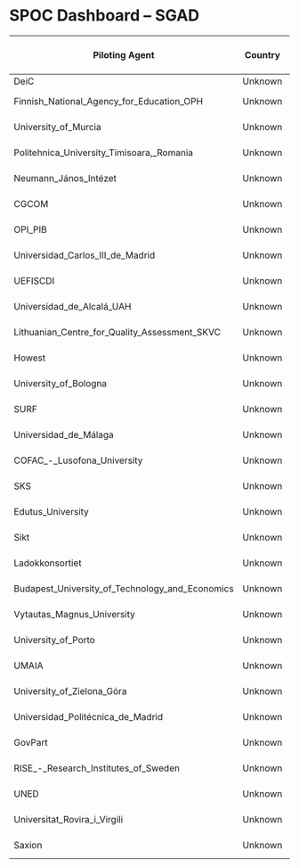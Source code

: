 # SPOC Dashboard – SGAD

| Piloting Agent | Country | Pilot | PA Checklist % | PA Last Update | SPOC Checklist % | SPOC Last Update |
|----------------|---------|--------|----------------|----------------|------------------|------------------|
| DeiC | Unknown | Unknown | 0% | nan | 0% | nan |
| Finnish_National_Agency_for_Education_OPH | Unknown | Unknown | 0% | 2025-04-07 | 0% | 2025-04-07 |
| University_of_Murcia | Unknown | Unknown | 0% | 2025-04-07 | 0% | 2025-04-07 |
| Politehnica_University_Timisoara,_Romania | Unknown | Unknown | 0% | 2025-04-07 | 0% | 2025-04-07 |
| Neumann_János_Intézet | Unknown | Unknown | 0% | 2025-04-07 | 0% | 2025-04-07 |
| CGCOM | Unknown | Unknown | 0% | 2025-04-07 | 0% | 2025-04-07 |
| OPI_PIB | Unknown | Unknown | 0% | 2025-04-07 | 0% | 2025-04-07 |
| Universidad_Carlos_III_de_Madrid | Unknown | Unknown | 0% | 2025-04-07 | 0% | 2025-04-07 |
| UEFISCDI | Unknown | Unknown | 0% | 2025-04-07 | 0% | 2025-04-07 |
| Universidad_de_Alcalá_UAH | Unknown | Unknown | 0% | 2025-04-07 | 0% | 2025-04-07 |
| Lithuanian_Centre_for_Quality_Assessment_SKVC | Unknown | Unknown | 0% | 2025-04-07 | 0% | 2025-04-07 |
| Howest | Unknown | Unknown | 0% | 2025-04-07 | 0% | 2025-04-07 |
| University_of_Bologna | Unknown | Unknown | 0% | 2025-04-07 | 0% | 2025-04-07 |
| SURF | Unknown | Unknown | 0% | 2025-04-07 | 0% | 2025-04-07 |
| Universidad_de_Málaga | Unknown | Unknown | 0% | 2025-04-07 | 0% | 2025-04-07 |
| COFAC_-_Lusofona_University | Unknown | Unknown | 0% | 2025-04-07 | 0% | 2025-04-07 |
| SKS | Unknown | Unknown | 0% | 2025-04-07 | 0% | 2025-04-07 |
| Edutus_University | Unknown | Unknown | 0% | 2025-04-07 | 0% | 2025-04-07 |
| Sikt | Unknown | Unknown | 0% | 2025-04-07 | 0% | 2025-04-07 |
| Ladokkonsortiet | Unknown | Unknown | 0% | 2025-04-07 | 0% | 2025-04-07 |
| Budapest_University_of_Technology_and_Economics | Unknown | Unknown | 0% | 2025-04-07 | 0% | 2025-04-07 |
| Vytautas_Magnus_University | Unknown | Unknown | 0% | 2025-04-07 | 0% | 2025-04-07 |
| University_of_Porto | Unknown | Unknown | 0% | 2025-04-07 | 0% | 2025-04-07 |
| UMAIA | Unknown | Unknown | 0% | 2025-04-07 | 0% | 2025-04-07 |
| University_of_Zielona_Góra | Unknown | Unknown | 0% | 2025-04-07 | 0% | 2025-04-07 |
| Universidad_Politécnica_de_Madrid | Unknown | Unknown | 0% | 2025-04-07 | 0% | 2025-04-07 |
| GovPart | Unknown | Unknown | 0% | 2025-04-07 | 0% | 2025-04-07 |
| RISE_-_Research_Institutes_of_Sweden | Unknown | Unknown | 0% | 2025-04-07 | 0% | 2025-04-07 |
| UNED | Unknown | Unknown | 0% | 2025-04-07 | 0% | 2025-04-07 |
| Universitat_Rovira_i_Virgili | Unknown | Unknown | 0% | 2025-04-07 | 0% | 2025-04-07 |
| Saxion | Unknown | Unknown | 0% | 2025-04-07 | 0% | 2025-04-07 |
